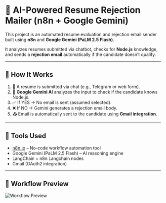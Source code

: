 # 🤖 AI-Powered Resume Rejection Mailer (n8n + Google Gemini)

This project is an automated resume evaluation and rejection email sender built using **n8n** and **Google Gemini (PaLM 2.5 Flash)**.

It analyzes resumes submitted via chatbot, checks for **Node.js** knowledge, and sends a **rejection email** automatically if the candidate doesn’t qualify.

---

## 🧠 How It Works

1. 📩 A resume is submitted via chat (e.g., Telegram or web form).
2. 🧠 **Google Gemini AI** analyzes the input to check if the candidate knows Node.js.
3. ✅ If YES → No email is sent (assumed selected).
4. ❌ If NO → Gemini generates a rejection email body.
5. 📤 Email is automatically sent to the candidate using **Gmail integration**.

---

## 🔗 Tools Used

- [n8n.io](https://n8n.io) – No-code workflow automation tool
- Google Gemini (PaLM 2.5 Flash) – AI reasoning engine
- LangChain + n8n Langchain nodes
- Gmail (OAuth2 integration)

---

## 📸 Workflow Preview

![Workflow Preview](./selection-rejection-workflow.png)

